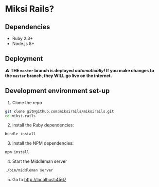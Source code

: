 # Miksi Rails?

## Dependencies

* Ruby 2.3+
* Node.js 8+

## Deployment

⚠️ **THE `master` branch is deployed *automatically*! If you make changes to the `master` branch, they WILL go live on the internet.**

## Development environment set-up

1. Clone the repo

  ```sh
  git clone git@github.com:miksirails/miksirails.git
  cd miksi-rails
  ```

2. Install the Ruby dependencies:

  ```sh
  bundle install
  ```

3. Install the NPM dependencies:

  ```sh
  npm install
  ```

4. Start the Middleman server

  ```sh
  ./bin/middleman server
  ```

5. Go to <http://localhost:4567>
